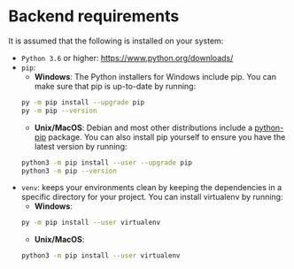 # Backend requirements

It is assumed that the following is installed on your system:

* `Python 3.6` or higher: https://www.python.org/downloads/
* `pip`:
    * **Windows**: The Python installers for Windows include pip. You can make sure that pip is up-to-date by running:
    ```sh
    py -m pip install --upgrade pip
    py -m pip --version
    ```
    * **Unix/MacOS**: Debian and most other distributions include a [python-pip](https://packages.debian.org/stable/python/python3-pip) package. You can also install pip yourself to ensure you have the latest version by running:
    ```sh
    python3 -m pip install --user --upgrade pip
    python3 -m pip --version
    ```
* `venv`: keeps your environments clean by keeping the dependencies in a specific directory for your project. You can install virtualenv by running:
    * **Windows**:
    ```sh
    py -m pip install --user virtualenv
    ```
    * **Unix/MacOS**:
    ```sh
    python3 -m pip install --user virtualenv
    ```
